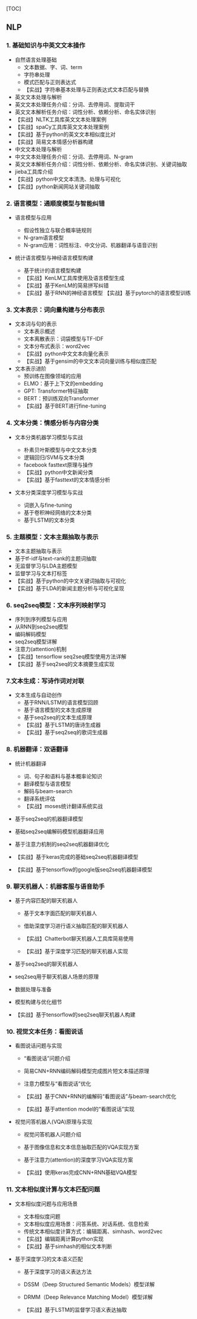 [TOC]

## NLP

### 1. 基础知识与中英文文本操作

- 自然语言处理基础
  - 文本数据、字、词、term
  -  字符串处理
  -  模式匹配与正则表达式
  -  【实战】字符串基本处理与正则表达式文本匹配与替换
-  英文文本处理与解析
  - 英文文本处理任务介绍：分词、去停用词、提取词干
  -  英文文本解析任务介绍：词性分析、依赖分析、命名实体识别
  - 【实战】NLTK工具库英文文本处理案例
  - 【实战】spaCy工具库英文文本处理案例
  - 【实战】基于python的英文文本相似度比对
  - 【实战】简易文本情感分析器构建
-  中文文本处理与解析
  - 中文文本处理任务介绍：分词、去停用词、N-gram
  -  英文文本解析任务介绍：词性分析、依赖分析、命名实体识别、关键词抽取
  -  jieba工具库介绍
  - 【实战】python中文文本清洗、处理与可视化
  - 【实战】python新闻网站关键词抽取



###  2. 语言模型：通顺度模型与智能纠错

- 语言模型与应用
  - 假设性独立与联合概率链规则
  - N-gram语言模型
  - N-gram应用：词性标注、中文分词、机器翻译与语音识别

- 统计语言模型与神经语言模型构建
  - 基于统计的语言模型构建
  - 【实战】KenLM工具库使用及语言模型生成
  -  【实战】基于KenLM的简易拼写纠错
  -  【实战】基于RNN的神经语言模型 【实战】基于pytorch的语言模型训练

###  3. 文本表示：词向量构建与分布表示

- 文本词与句的表示
  -  文本表示概述
  -  文本离散表示：词袋模型与TF-IDF
  -  文本分布式表示：word2vec
  - 【实战】python中文文本向量化表示
  -  【实战】基于gensim的中文文本词向量训练与相似度匹配
- 文本表示进阶
  - 预训练在图像领域的应用
  -  ELMO：基于上下文的embedding
  -  GPT: Transformer特征抽取
  - BERT：预训练双向Transformer
  - 【实战】基于BERT进行fine-tuning

### 4. 文本分类：情感分析与内容分类

- 文本分类机器学习模型与实战
  - 朴素贝叶斯模型与中文文本分类
  - 逻辑回归/SVM与文本分类
  -  facebook fasttext原理与操作
  - 【实战】python中文新闻分类
  - 【实战】基于fasttext的文本情感分析

- 文本分类深度学习模型与实战
  - 词嵌入与fine-tuning
  - 基于卷积神经网络的文本分类
  - 基于LSTM的文本分类

### 5. 主题模型：文本主题抽取与表示

-  文本主题抽取与表示
  - 基于tf-idf与text-rank的主题词抽取
  - 无监督学习与LDA主题模型
  -  监督学习与文本打标签
  - 【实战】基于python的中文关键词抽取与可视化
  - 【实战】基于LDA的新闻主题分析与可视化呈现

###  6. seq2seq模型：文本序列映射学习

-  序列到序列模型与应用
  - 从RNN到seq2seq模型
  -  编码解码模型
  -  seq2seq模型详解
  -  注意力(attention)机制
  - 【实战】tensorflow seq2seq模型使用方法详解
  - 【实战】基于seq2seq的文本摘要生成实现

### 7.文本生成：写诗作词对对联

- 文本生成与自动创作
  - 基于RNN/LSTM的语言模型回顾
  -  基于语言模型的文本生成原理
  -  基于seq2seq的文本生成原理
  - 【实战】基于LSTM的唐诗生成器
  - 【实战】基于seq2seq的歌词生成器

### 8. 机器翻译：双语翻译

- 统计机器翻译
  - 词、句子和语料与基本概率论知识
  - 翻译模型与语言模型
  -  解码与beam-search
  - 翻译系统评估
  - 【实战】moses统计翻译系统实战

-  基于seq2seq的机器翻译模型
  - 基础seq2seq编解码模型机器翻译应用
  - 基于注意力机制的seq2seq机器翻译优化
  - 【实战】基于keras完成的基础seq2seq机器翻译模型
  - 【实战】基于tensorflow的google版seq2seq机器翻译模型

### 9. 聊天机器人：机器客服与语音助手

- 基于内容匹配的聊天机器人

  - 基于文本字面匹配的聊天机器人

  - 借助深度学习进行语义抽取匹配的聊天机器人

  - 【实战】Chatterbot聊天机器人工具库简易使用

  - 【实战】基于深度学习匹配的聊天机器人实现

-  基于seq2seq的聊天机器人

  - seq2seq用于聊天机器人场景的原理

  - 数据处理与准备

  - 模型构建与优化细节

  - 【实战】基于tensorflow的seq2seq聊天机器人构建

### 10. 视觉文本任务：看图说话

- 看图说话问题与实现

  - “看图说话”问题介绍

  - 简易CNN+RNN编码解码模型完成图片短文本描述原理

  - 注意力模型与“看图说话”优化 

  - 【实战】基于CNN+RNN的编解码“看图说话”与beam-search优化

  - 【实战】基于attention model的“看图说话”实现

- 视觉问答机器人(VQA)原理与实现

  - 视觉问答机器人问题介绍

  - 基于图像信息和文本信息抽取匹配的VQA实现方案

  - 基于注意力(attention)的深度学习VQA实现方案

  - 【实战】使用keras完成CNN+RNN基础VQA模型

### 11. 文本相似度计算与文本匹配问题

- 文本相似度问题与应用场景

  - 文本相似度问题
  - 文本相似度应用场景：问答系统、对话系统、信息检索
  - 传统文本相似度计算方式：编辑距离、simhash、word2vec
  - 【实战】编辑距离计算python实现
  - 【实战】基于simhash的相似文本判断

- 基于深度学习的文本语义匹配

  - 基于深度学习的语义表达方法

  - DSSM（Deep Structured Semantic Models）模型详解 

  - DRMM（Deep Relevance Matching Model）模型详解

  - 【实战】基于LSTM的监督学习语义表达抽取















